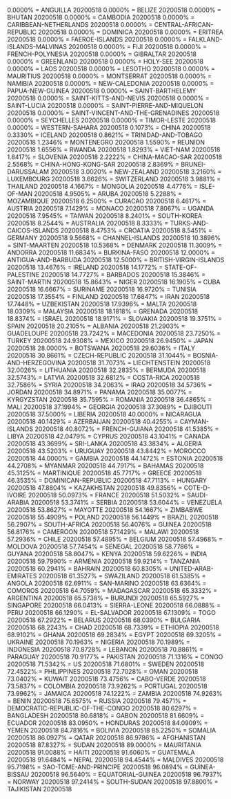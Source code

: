 0.0000% = ANGUILLA 20200518 
0.0000% = BELIZE 20200518 
0.0000% = BHUTAN 20200518 
0.0000% = CAMBODIA 20200518 
0.0000% = CARIBBEAN-NETHERLANDS 20200518 
0.0000% = CENTRAL-AFRICAN-REPUBLIC 20200518 
0.0000% = DOMINICA 20200518 
0.0000% = ERITREA 20200518 
0.0000% = FAEROE-ISLANDS 20200518 
0.0000% = FALKLAND-ISLANDS-MALVINAS 20200518 
0.0000% = FIJI 20200518 
0.0000% = FRENCH-POLYNESIA 20200518 
0.0000% = GIBRALTAR 20200518 
0.0000% = GREENLAND 20200518 
0.0000% = HOLY-SEE 20200518 
0.0000% = LAOS 20200518 
0.0000% = LESOTHO 20200518 
0.0000% = MAURITIUS 20200518 
0.0000% = MONTSERRAT 20200518 
0.0000% = NAMIBIA 20200518 
0.0000% = NEW-CALEDONIA 20200518 
0.0000% = PAPUA-NEW-GUINEA 20200518 
0.0000% = SAINT-BARTHELEMY 20200518 
0.0000% = SAINT-KITTS-AND-NEVIS 20200518 
0.0000% = SAINT-LUCIA 20200518 
0.0000% = SAINT-PIERRE-AND-MIQUELON 20200518 
0.0000% = SAINT-VINCENT-AND-THE-GRENADINES 20200518 
0.0000% = SEYCHELLES 20200518 
0.0000% = TIMOR-LESTE 20200518 
0.0000% = WESTERN-SAHARA 20200518 
0.1073% = CHINA 20200518 
0.3330% = ICELAND 20200518 
0.8621% = TRINIDAD-AND-TOBAGO 20200518 
1.2346% = MONTENEGRO 20200518 
1.5590% = REUNION 20200518 
1.6556% = RWANDA 20200518 
1.8293% = VIET-NAM 20200518 
1.8417% = SLOVENIA 20200518 
2.2222% = CHINA-MACAO-SAR 20200518 
2.5568% = CHINA-HONG-KONG-SAR 20200518 
2.8369% = BRUNEI-DARUSSALAM 20200518 
3.0020% = NEW-ZEALAND 20200518 
3.2160% = LUXEMBOURG 20200518 
3.6626% = SWITZERLAND 20200518 
3.9881% = THAILAND 20200518 
4.1667% = MONGOLIA 20200518 
4.4776% = ISLE-OF-MAN 20200518 
4.9505% = ARUBA 20200518 
5.2288% = MOZAMBIQUE 20200518 
6.2500% = CURACAO 20200518 
6.4617% = AUSTRIA 20200518 
7.1429% = MONACO 20200518 
7.8067% = UGANDA 20200518 
7.9545% = TAIWAN 20200518 
8.2401% = SOUTH-KOREA 20200518 
8.2544% = AUSTRALIA 20200518 
8.3333% = TURKS-AND-CAICOS-ISLANDS 20200518 
8.4753% = CROATIA 20200518 
8.5451% = GERMANY 20200518 
9.5668% = CHANNEL-ISLANDS 20200518 
10.3896% = SINT-MAARTEN 20200518 
10.5368% = DENMARK 20200518 
11.3009% = ANDORRA 20200518 
11.6834% = BURKINA-FASO 20200518 
12.0000% = ANTIGUA-AND-BARBUDA 20200518 
12.5000% = BRITISH-VIRGIN-ISLANDS 20200518 
13.4676% = IRELAND 20200518 
14.1772% = STATE-OF-PALESTINE 20200518 
14.7727% = BARBADOS 20200518 
15.3846% = SAINT-MARTIN 20200518 
15.8643% = NIGER 20200518 
16.1905% = CUBA 20200518 
16.6667% = SURINAME 20200518 
16.9720% = TUNISIA 20200518 
17.3554% = FINLAND 20200518 
17.6847% = IRAN 20200518 
17.7448% = UZBEKISTAN 20200518 
17.9396% = MALTA 20200518 
18.0309% = MALAYSIA 20200518 
18.1818% = GRENADA 20200518 
18.8374% = ISRAEL 20200518 
18.9171% = SLOVAKIA 20200518 
19.3751% = SPAIN 20200518 
20.2105% = ALBANIA 20200518 
21.2903% = GUADELOUPE 20200518 
23.7242% = MACEDONIA 20200518 
23.7250% = TURKEY 20200518 
24.9308% = MEXICO 20200518 
26.9450% = JAPAN 20200518 
28.0000% = BOTSWANA 20200518 
29.6036% = ITALY 20200518 
30.8661% = CZECH-REPUBLIC 20200518 
31.1044% = BOSNIA-AND-HERZEGOVINA 20200518 
31.7073% = LIECHTENSTEIN 20200518 
32.0026% = LITHUANIA 20200518 
32.2835% = BERMUDA 20200518 
32.5743% = LATVIA 20200518 
32.6812% = COSTA-RICA 20200518 
32.7586% = SYRIA 20200518 
34.2063% = IRAQ 20200518 
34.5736% = JORDAN 20200518 
34.8971% = PANAMA 20200518 
35.0077% = KYRGYZSTAN 20200518 
35.7595% = ROMANIA 20200518 
36.4865% = MALI 20200518 
37.1994% = GEORGIA 20200518 
37.3089% = DJIBOUTI 20200518 
37.5000% = LIBERIA 20200518 
40.0000% = NICARAGUA 20200518 
40.1429% = AZERBAIJAN 20200518 
40.4255% = CAYMAN-ISLANDS 20200518 
40.8072% = FRENCH-GUIANA 20200518 
41.5385% = LIBYA 20200518 
42.0479% = CYPRUS 20200518 
43.1041% = CANADA 20200518 
43.3699% = SRI-LANKA 20200518 
43.3834% = ALGERIA 20200518 
43.5203% = URUGUAY 20200518 
43.8442% = MOROCCO 20200518 
44.0000% = GAMBIA 20200518 
44.1472% = ESTONIA 20200518 
44.2708% = MYANMAR 20200518 
44.7917% = BAHAMAS 20200518 
45.3125% = MARTINIQUE 20200518 
45.7717% = GREECE 20200518 
46.3535% = DOMINICAN-REPUBLIC 20200518 
47.7113% = HUNGARY 20200518 
47.8804% = KAZAKHSTAN 20200518 
49.8356% = COTE-D-IVOIRE 20200518 
50.0973% = FRANCE 20200518 
51.5032% = SAUDI-ARABIA 20200518 
53.3741% = SERBIA 20200518 
53.6044% = VENEZUELA 20200518 
53.8627% = MAYOTTE 20200518 
54.1667% = ZIMBABWE 20200518 
55.4909% = POLAND 20200518 
56.1449% = BRAZIL 20200518 
56.2907% = SOUTH-AFRICA 20200518 
56.4076% = GUINEA 20200518 
56.8176% = CAMEROON 20200518 
57.1429% = MALAWI 20200518 
57.2936% = CHILE 20200518 
57.4895% = BELGIUM 20200518 
57.4968% = MOLDOVA 20200518 
57.7454% = SENEGAL 20200518 
58.7786% = GUYANA 20200518 
58.8047% = KENYA 20200518 
59.6226% = INDIA 20200518 
59.7990% = ARMENIA 20200518 
59.9214% = TANZANIA 20200518 
60.2941% = BAHRAIN 20200518 
60.8305% = UNITED-ARAB-EMIRATES 20200518 
61.3527% = SWAZILAND 20200518 
61.5385% = ANGOLA 20200518 
62.6911% = SAN-MARINO 20200518 
63.6364% = COMOROS 20200518 
64.7059% = MADAGASCAR 20200518 
65.3332% = ARGENTINA 20200518 
65.5738% = BURUNDI 20200518 
65.5927% = SINGAPORE 20200518 
66.0413% = SIERRA-LEONE 20200518 
66.0888% = PERU 20200518 
66.1290% = EL-SALVADOR 20200518 
67.1309% = TOGO 20200518 
67.2922% = BELARUS 20200518 
68.0390% = BULGARIA 20200518 
68.2243% = CHAD 20200518 
68.7339% = ETHIOPIA 20200518 
68.9102% = GHANA 20200518 
69.2834% = EGYPT 20200518 
69.3205% = UKRAINE 20200518 
70.1963% = NIGERIA 20200518 
70.1989% = INDONESIA 20200518 
70.8728% = LEBANON 20200518 
70.8861% = PARAGUAY 20200518 
70.9177% = PAKISTAN 20200518 
71.1316% = CONGO 20200518 
71.5342% = US 20200518 
71.6801% = SWEDEN 20200518 
72.4522% = PHILIPPINES 20200518 
72.7028% = OMAN 20200518 
73.0402% = KUWAIT 20200518 
73.4756% = CABO-VERDE 20200518 
73.5837% = COLOMBIA 20200518 
73.9262% = PORTUGAL 20200518 
73.9962% = JAMAICA 20200518 
74.1222% = ZAMBIA 20200518 
74.9263% = BENIN 20200518 
75.6575% = RUSSIA 20200518 
79.4571% = DEMOCRATIC-REPUBLIC-OF-THE-CONGO 20200518 
80.6297% = BANGLADESH 20200518 
80.6818% = GABON 20200518 
81.6609% = ECUADOR 20200518 
83.0950% = HONDURAS 20200518 
84.0909% = YEMEN 20200518 
84.7816% = BOLIVIA 20200518 
85.2250% = SOMALIA 20200518 
86.0927% = QATAR 20200518 
86.9786% = AFGHANISTAN 20200518 
87.8327% = SUDAN 20200518 
89.0000% = MAURITANIA 20200518 
91.0088% = HAITI 20200518 
91.6060% = GUATEMALA 20200518 
91.6484% = NEPAL 20200518 
94.4544% = MALDIVES 20200518 
95.7198% = SAO-TOME-AND-PRINCIPE 20200518 
96.0894% = GUINEA-BISSAU 20200518 
96.5640% = EQUATORIAL-GUINEA 20200518 
96.7937% = NORWAY 20200518 
97.2414% = SOUTH-SUDAN 20200518 
97.8800% = TAJIKISTAN 20200518 
